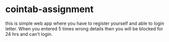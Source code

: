# cointab-assignment
this is simple web app where you have to register yourself and able to login letter. When you entered 5 times wrong details then you will be blocked for 24 hrs and can't login.
